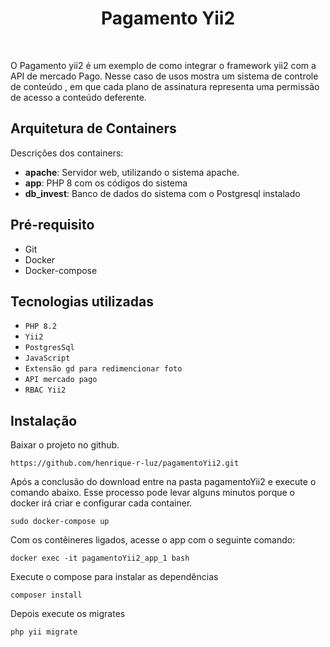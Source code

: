 <p align="center">
    <h1 align="center">Pagamento Yii2</h1>
    <br>
</p>

O Pagamento yii2 é um exemplo de como integrar o framework yii2 com a API de mercado Pago.
Nesse caso de usos mostra um sistema de controle de conteúdo , em que cada plano de assinatura 
representa uma permissão de acesso a conteúdo deferente.

 ## Arquitetura de Containers 
 
 Descrições dos containers:
   - <b>apache</b>: Servidor web, utilizando o sistema apache.
   - <b>app</b>: PHP 8 com os códigos do sistema
   - <b>db_invest</b>: Banco de dados do sistema com o Postgresql instalado
   
 ## Pré-requisito
   - Git
   - Docker
   - Docker-compose

## Tecnologias utilizadas

- ``PHP 8.2``
- ``Yii2``
- ``PostgresSql``
- ``JavaScript``
- ``Extensão gd para redimencionar foto``
- ``API mercado pago``
- ``RBAC Yii2``
  

    
 ## Instalação

  Baixar o projeto no github.
 ~~~
 https://github.com/henrique-r-luz/pagamentoYii2.git
 ~~~ 
 Após a conclusão do download entre na pasta pagamentoYii2 e execute o comando abaixo.
 Esse processo pode levar alguns minutos porque o docker irá criar e configurar
 cada container. 
 ~~~
 sudo docker-compose up
 ~~~ 
 Com os contêineres ligados, acesse o app com o seguinte comando:
 ~~~
 docker exec -it pagamentoYii2_app_1 bash
 ~~~
 Execute o compose para instalar as dependências
 ~~~
 composer install
 ~~~
 Depois execute os migrates 
 ~~~
php yii migrate
 ~~~
